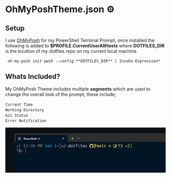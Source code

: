 # OhMyPoshTheme.json ⚙️

## Setup
I use [OhMyPosh](https://autohotkey.com/) for my PowerShell Terminal Prompt, once installed the following is added to **$PROFILE.CurrentUserAllHosts** where **DOTFILES_DIR** is the location of my dotfiles repo on my current local machine.

```
 oh-my-posh init pwsh --config **DOTFILES_DIR** | Invoke-Expression*
```
## Whats Included?
My OhMyPosh Theme includes multiple **segments** which are used to change the overall look of the prompt, these include;

`Current Time`\
`Working Directory`\
`Git Status`\
`Error Notification`

![Screenshot of my PowerShell Terminal Prompt.](TerminalPromptImage.PNG)